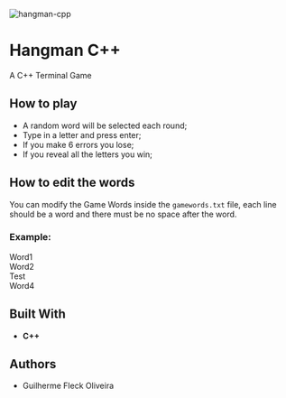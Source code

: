 ![hangman-cpp](https://repository-images.githubusercontent.com/256640125/61d6d200-80f6-11ea-8d0d-49343330ad1d)

# Hangman C++

A C++ Terminal Game

## How to play

* A random word will be selected each round;
* Type in a letter and press enter;
* If you make 6 errors you lose;
* If you reveal all the letters you win;

## How to edit the words

You can modify the Game Words inside the `gamewords.txt` file, each line should be a word and there must be no space after the word.

### Example: 
Word1\
Word2\
Test\
Word4

## Built With

* **C++**

## Authors

* Guilherme Fleck Oliveira
